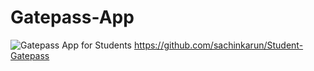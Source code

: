 # Gatepass-App
![Gatepass](https://user-images.githubusercontent.com/69583217/166325210-ef181696-7814-4424-b1ac-9411a57212e2.jpg)
App for Students https://github.com/sachinkarun/Student-Gatepass
